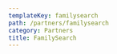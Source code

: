 ```yaml
---
templateKey: familysearch
path: /partners/familysearch
category: Partners
title: FamilySearch
---
```

